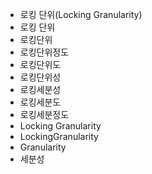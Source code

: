 - 로킹 단위(Locking Granularity) 
- 로킹 단위
- 로킹단위
- 로킹단위정도
- 로킹단위도
- 로킹단위성
- 로킹세분성
- 로킹세분도
- 로킹세분정도
- Locking Granularity
- LockingGranularity
- Granularity
- 세분성